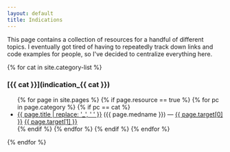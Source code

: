 ```yaml
---
layout: default
title: Indications
---
```


This page contains a collection of resources for a handful of
different topics. I eventually got tired of having to repeatedly track
down links and code examples for people, so I've decided to centralize
everything here.

{% for cat in site.category-list %}
### [{{ cat }}](indication_{{ cat }})
<ul>
{% for page in site.pages %}
{% if page.resource == true %}
{% for pc in page.category %}
{% if pc == cat %}
<li>
  <a href="{{ page.url }}">{{ page.title | replace: '_', ' ' }}</a> ({{ page.medname }}) &mdash; <a href="{{ page.target[0] }}">{{ page.target[0] }}</a> <a href="{{ page.target[1] }}">{{ page.target[1] }}</a>
</li>  
{% endif %} <!-- cat-match-p -->
{% endfor %} <!-- page-category -->
{% endif %} <!-- resource-p -->
{% endfor %} <!-- page -->
</ul>
{% endfor %} <!-- cat -->